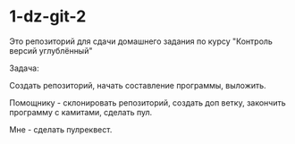 # 1-dz-git-2
Это репозиторий для сдачи домашнего задания по курсу "Контроль версий углублённый"

Задача:

Создать репозиторий, начать составление программы, выложить.

Помощнику - склонировать репозиторий, создать доп ветку, закончить программу с камитами, сделать пул.

Мне - сделать пулреквест.
